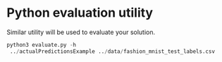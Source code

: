 # Python evaluation utility
Similar utility will be used to evaluate your solution.

```python
python3 evaluate.py -h
 ../actualPredictionsExample ../data/fashion_mnist_test_labels.csv
```
